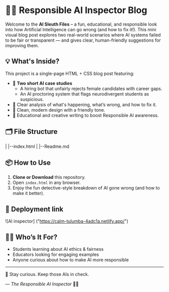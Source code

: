 # 🕵️‍♂️ Responsible AI Inspector Blog

Welcome to the **AI Sleuth Files** – a fun, educational, and responsible look into how Artificial Intelligence can go wrong (and how to fix it!). This mini visual blog post explores two real-world scenarios where AI systems failed to be fair or transparent — and gives clear, human-friendly suggestions for improving them.

## 💡 What's Inside?

This project is a single-page HTML + CSS blog post featuring:

- 📄 **Two short AI case studies**
  - A hiring bot that unfairly rejects female candidates with career gaps.
  - An AI proctoring system that flags neurodivergent students as suspicious.
- 🎯 Clear analysis of what's happening, what’s wrong, and how to fix it.
- 🎨 Clean, modern design with a friendly tone.
- 🧠 Educational and creative writing to boost Responsible AI awareness.

## 🗂️ File Structure

|
|--index.html
|
|--Readme.md



## 📦 How to Use

1. **Clone or Download** this repository.
2. Open `index.html` in any browser.
3. Enjoy the fun detective-style breakdown of AI gone wrong (and how to make it better).

## 📸 Deployment link

![AI inspector] ("https://calm-tulumba-4adc1a.netlify.app/")

## 🧑‍🎓 Who’s It For?

- Students learning about AI ethics & fairness
- Educators looking for engaging examples
- Anyone curious about how to make AI more responsible


---

🚀 Stay curious. Keep those AIs in check.

— *The Responsible AI Inspector* 🕵️‍♂️
